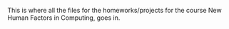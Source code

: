This is where all the files for the homeworks/projects for the course New Human Factors in Computing, goes in.
